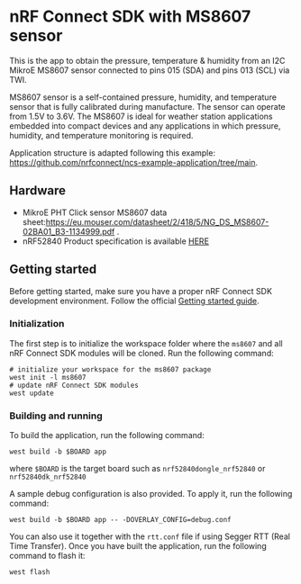# nRF Connect SDK with MS8607 sensor

This is the app to obtain the pressure, temperature & humidity from an I2C MikroE MS8607 sensor connected to pins 015 (SDA) and pins 013 (SCL) via TWI. 

MS8607 sensor is a self-contained pressure, humidity, and temperature sensor that is fully calibrated during manufacture. The sensor can operate from 1.5V to 3.6V. The MS8607 is ideal for weather station applications embedded into compact devices and any applications in which pressure, humidity, and temperature monitoring is required.

Application structure is adapted following this example: https://github.com/nrfconnect/ncs-example-application/tree/main. 

## Hardware 
* MikroE PHT Click sensor MS8607 data sheet:https://eu.mouser.com/datasheet/2/418/5/NG_DS_MS8607-02BA01_B3-1134999.pdf .
* nRF52840 Product specification is available [HERE](https://infocenter.nordicsemi.com/index.jsp?topic=%2Fps_nrf52840%2Fkeyfeatures_html5.html)

## Getting started

Before getting started, make sure you have a proper nRF Connect SDK development environment.
Follow the official
[Getting started guide](https://developer.nordicsemi.com/nRF_Connect_SDK/doc/latest/nrf/getting_started.html).

### Initialization

The first step is to initialize the workspace folder where
the ``ms8607`` and all nRF Connect SDK modules will be cloned. Run the following
command:

```shell
# initialize your workspace for the ms8607 package
west init -l ms8607
# update nRF Connect SDK modules
west update
```

### Building and running

To build the application, run the following command:

```shell
west build -b $BOARD app
```

where `$BOARD` is the target board such as ``nrf52840dongle_nrf52840`` or ``nrf52840dk_nrf52840``

A sample debug configuration is also provided. To apply it, run the following
command:

```shell
west build -b $BOARD app -- -DOVERLAY_CONFIG=debug.conf
```

You can also use it together with the `rtt.conf` file if using Segger RTT (Real Time Transfer). Once
you have built the application, run the following command to flash it:

```shell
west flash
```
